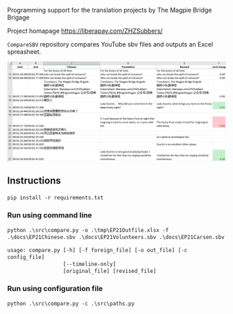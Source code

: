 Programming support for the translation projects by The Magpie Bridge Brigage

Project homapage https://liberapay.com/ZHZSubbers/


`CompareSBV` repository compares YouTube sbv files and outputs an Excel spreasheet.


![Sample output in the `resource` folder](https://github.com/BrigadeMagpie/CompareSBV/blob/master/resource/Comparing3SBV.png)

## Instructions
```
pip install -r requirements.txt
```

### Run using command line
```
python .\src\compare.py -o .\tmp\EP21Outfile.xlsx -f .\docs\EP21Chinese.sbv .\docs\EP21Volunteers.sbv .\docs\EP21Carsen.sbv
```
```
usage: compare.py [-h] [-f foreign_file] [-o out_file] [-c config_file]
                  [--timeline-only]
                  [original_file] [revised_file]
```

### Run using configuration file
```
python .\src\compare.py -c .\src\paths.py
```